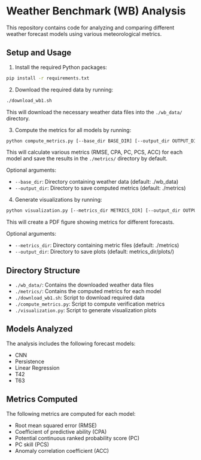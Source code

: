 # Weather Benchmark (WB) Analysis

This repository contains code for analyzing and comparing different weather forecast models using various meteorological metrics.

## Setup and Usage

1. Install the required Python packages:
```bash
pip install -r requirements.txt
```

2. Download the required data by running:
```bash
./download_wb1.sh
```
This will download the necessary weather data files into the `./wb_data/` directory.

3. Compute the metrics for all models by running:
```bash
python compute_metrics.py [--base_dir BASE_DIR] [--output_dir OUTPUT_DIR]
```
This will calculate various metrics (RMSE, CPA, PC, PCS, ACC) for each model and save the results in the `./metrics/` directory by default.

Optional arguments:
- `--base_dir`: Directory containing weather data (default: ./wb_data)
- `--output_dir`: Directory to save computed metrics (default: ./metrics)

4. Generate visualizations by running:
```bash
python visualization.py [--metrics_dir METRICS_DIR] [--output_dir OUTPUT_DIR]
```
This will create a PDF figure showing metrics for different forecasts.

Optional arguments:
- `--metrics_dir`: Directory containing metric files (default: ./metrics)
- `--output_dir`: Directory to save plots (default: metrics_dir/plots/)

## Directory Structure

- `./wb_data/`: Contains the downloaded weather data files
- `./metrics/`: Contains the computed metrics for each model
- `./download_wb1.sh`: Script to download required data
- `./compute_metrics.py`: Script to compute verification metrics
- `./visualization.py`: Script to generate visualization plots

## Models Analyzed

The analysis includes the following forecast models:
- CNN
- Persistence
- Linear Regression
- T42
- T63

## Metrics Computed

The following metrics are computed for each model:
- Root mean squared error (RMSE)
- Coefficient of predictive ability (CPA)
- Potential continuous ranked probability score (PC)
- PC skill (PCS)
- Anomaly correlation coefficient (ACC) 